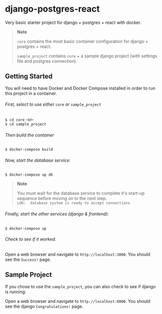 # django-postgres-react
Very basic starter project for django + postgres + react with docker.

> **Note**  
>  
> `core` contains the most basic container configuration for django + postgres + react.  
>  
> `sample_project` contains `core` + a sample django project (with settings file and postgres connection).  

## Getting Started

You will need to have Docker and Docker Compose installed in order to run this project in a container.

###### First, select to use either `core` or `sample_project`  

`$ cd core`  -or-  
`$ cd sample_project`  

###### Then build the container

`$ docker-compose build`

###### Now, start the database service:

`$ docker-compose up db`  

> **Note**  
>  
> You must wait for the database service to complete it's start-up sequence before moving on to the next step.  
> `LOG:  database system is ready to accept connections`  

###### Finally, start the other services (django & frontend):  
  
`$ docker-compose up`  

###### Check to see if it worked.

Open a web browser and navigate to `http://localhost:3000`.  You should see the `Success!` page.  

## Sample Project  
If you chose to use the `sample_project`, you can also check to see if django is running:  
  
Open a web browser and navigate to `http://localhost:8000`.  You should see the django `Congratulations!` page.  
